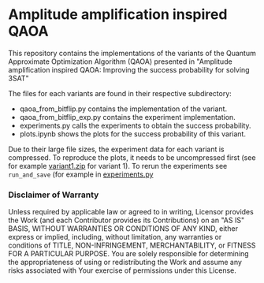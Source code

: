 # Amplitude amplification inspired QAOA

This repository contains the implementations of the variants of the 
Quantum Approximate Optimization Algorithm (QAOA) presented in 
"Amplitude amplification inspired QAOA: Improving
the success probability for solving 3SAT"

The files for each variants are found in their respective subdirectory:
 - qaoa_from_bitflip.py contains the implementation of the variant.
 - qaoa_from_bitflip_exp.py contains the experiment implementation.
 - experiments.py calls the experiments to obtain the success probability.
 - plots.ipynb shows the plots for the success probability of this variant.
 
Due to their large file sizes, the experiment data for each variant is compressed. To reproduce the plots, it needs to be uncompressed first (see for example [variant1.zip](https://github.com/UST-QuAntiL/aa_inspired_qaoa/blob/ab77527ad86f12683f2639acdcf59133c18c8d99/variant1/variant1.zip) for variant 1).
To rerun the experiments see ``run_and_save`` (for example in [experiments.py](https://github.com/UST-QuAntiL/aa_inspired_qaoa/blob/ab77527ad86f12683f2639acdcf59133c18c8d99/variant1/experiments.py)

### Disclaimer of Warranty

Unless required by applicable law or agreed to in writing, Licensor provides the Work (and each Contributor provides its Contributions) on an "AS IS" BASIS, WITHOUT WARRANTIES OR CONDITIONS OF ANY KIND, either express or implied, including, without limitation, any warranties or conditions of TITLE, NON-INFRINGEMENT, MERCHANTABILITY, or FITNESS FOR A PARTICULAR PURPOSE. You are solely responsible for determining the appropriateness of using or redistributing the Work and assume any risks associated with Your exercise of permissions under this License.
